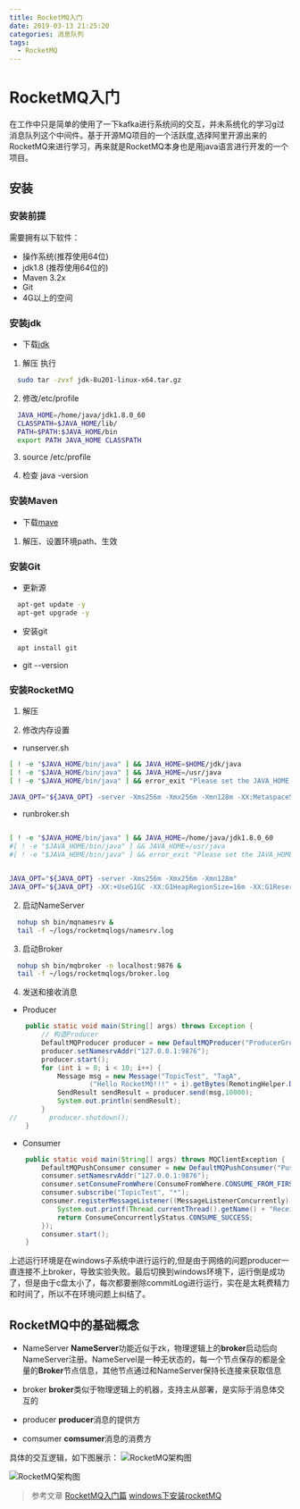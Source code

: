 ```yaml
---
title: RocketMQ入门
date: 2019-03-13 21:25:20
categories: 消息队列
tags:
  - RocketMQ
---
```


# RocketMQ入门

在工作中只是简单的使用了一下kafka进行系统间的交互，并未系统化的学习g过消息队列这个中间件。基于开源MQ项目的一个活跃度,选择阿里开源出来的RocketMQ来进行学习，再来就是RocketMQ本身也是用java语言进行开发的一个项目。

## 安装

### 安装前提
需要拥有以下软件：
- 操作系统(推荐使用64位)
- jdk1.8 (推荐使用64位的)
- Maven 3.2x
- Git
- 4G以上的空间

### 安装jdk
- 下载[jdk](https://www.oracle.com/cn/java/technologies/javase-jdk8-downloads.html)

1. 解压
执行
```bash
  sudo tar -zvxf jdk-8u201-linux-x64.tar.gz
```
2. 修改/etc/profile
```bash
  JAVA_HOME=/home/java/jdk1.8.0_60
  CLASSPATH=$JAVA_HOME/lib/
  PATH=$PATH:$JAVA_HOME/bin
  export PATH JAVA_HOME CLASSPATH
```
3. source /etc/profile 

4. 检查 java -version


### 安装Maven
- 下载[mave](https://maven.apache.org/download.cgi)
1. 解压、设置环境path、生效

### 安装Git
- 更新源

```bash
  apt-get update -y
  apt-get upgrade -y
```
- 安装git
```java
  apt install git
```
- git --version

### 安装RocketMQ

1. 解压

2. 修改内存设置

- runserver.sh
```bash
[ ! -e "$JAVA_HOME/bin/java" ] && JAVA_HOME=$HOME/jdk/java
[ ! -e "$JAVA_HOME/bin/java" ] && JAVA_HOME=/usr/java
[ ! -e "$JAVA_HOME/bin/java" ] && error_exit "Please set the JAVA_HOME variable in your environment, We need java(x64)!"

JAVA_OPT="${JAVA_OPT} -server -Xms256m -Xmx256m -Xmn128m -XX:MetaspaceSize=32m -XX:MaxMetaspaceSize=64m"

```

- runbroker.sh
```bash

[ ! -e "$JAVA_HOME/bin/java" ] && JAVA_HOME=/home/java/jdk1.8.0_60
#[ ! -e "$JAVA_HOME/bin/java" ] && JAVA_HOME=/usr/java
#[ ! -e "$JAVA_HOME/bin/java" ] && error_exit "Please set the JAVA_HOME variable in your environment, We need java(x64)!"


JAVA_OPT="${JAVA_OPT} -server -Xms256m -Xmx256m -Xmn128m"
JAVA_OPT="${JAVA_OPT} -XX:+UseG1GC -XX:G1HeapRegionSize=16m -XX:G1ReservePercent=25 -XX:InitiatingHeapOccupancyPercent=30 -XX:SoftRefLRUPolicyMSPerMB=0"

```


2. 启动NameServer
```bash
  nohup sh bin/mqnamesrv &
  tail -f ~/logs/rocketmqlogs/namesrv.log
```

3. 启动Broker
```bash
  nohup sh bin/mqbroker -n localhost:9876 &
  tail -f ~/logs/rocketmqlogs/broker.log 
```

4. 发送和接收消息

- Producer

```java
    public static void main(String[] args) throws Exception {
        // 构造Producer
        DefaultMQProducer producer = new DefaultMQProducer("ProducerGroupName12345");
        producer.setNamesrvAddr("127.0.0.1:9876");
        producer.start();
        for (int i = 0; i < 10; i++) {
            Message msg = new Message("TopicTest", "TagA",
                    ("Hello RocketMQ!!!" + i).getBytes(RemotingHelper.DEFAULT_CHARSET));
            SendResult sendResult = producer.send(msg,10000);
            System.out.println(sendResult);
        }
//        producer.shutdown();
    }

```

- Consumer

```java
    public static void main(String[] args) throws MQClientException {
        DefaultMQPushConsumer consumer = new DefaultMQPushConsumer("PushMsgGroup");
        consumer.setNamesrvAddr("127.0.0.1:9876");
        consumer.setConsumeFromWhere(ConsumeFromWhere.CONSUME_FROM_FIRST_OFFSET);
        consumer.subscribe("TopicTest", "*");
        consumer.registerMessageListener((MessageListenerConcurrently) (msgs, context) -> {
            System.out.printf(Thread.currentThread().getName() + "Receive New Messages :" + msgs + "%n");
            return ConsumeConcurrentlyStatus.CONSUME_SUCCESS;
        });
        consumer.start();
    }
```

上述运行环境是在windows子系统中进行运行的,但是由于网络的问题producer一直连接不上broker，导致实验失败。最后切换到windows环境下，运行倒是成功了，但是由于c盘太小了，每次都要删除commitLog进行运行，实在是太耗费精力和时间了，所以不在环境问题上纠结了。


## RocketMQ中的基础概念
- NameServer
**NameServer**功能近似于zk，物理逻辑上的**broker**启动后向NameServer注册。NameServel是一种无状态的，每一个节点保存的都是全量的**Broker**节点信息，其他节点通过和NameServer保持长连接来获取信息

- broker
**broker**类似于物理逻辑上的机器，支持主从部署，是实际于消息体交互的

- producer
**producer**消息的提供方

- comsumer
**comsumer**消息的消费方

具体的交互逻辑，如下图展示：
![RocketMQ架构图](https://s1.ax1x.com/2020/03/14/8luQ76.png)

![RocketMQ架构图](https://s1.ax1x.com/2020/03/14/8lKAbt.png)


> 参考文章
[RocketMQ入门篇](https://segmentfault.com/a/1190000017841402#item-3-8)
[windows下安装rocketMQ](https://blog.csdn.net/micholas_net/article/details/89178761)


